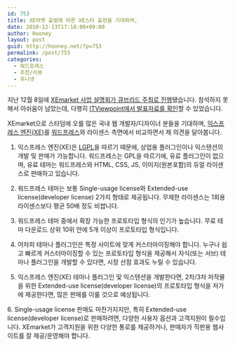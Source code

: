 ```yaml
---
id: 753
title: XE마켓 출범에 따른 XE스타 출현을 기대하며,
date: 2010-12-13T17:18:00+09:00
author: Hooney
layout: post
guid: http://hooney.net/?p=753
permalink: /post/753
categories:
  - 워드프레스
  - 추천/리뷰
  - 후니넷
---
```

지난 12월 8일에 [XEmarket 사업 설명회가 큐브리드 주최로 진행](http://www.cubrid.com/zbxe/85130)됐습니다. 참석하지 못해서 아쉬움이 남았는데, 다행히 [ITViewpoint에서 발표자료를 확인](http://itviewpoint.com/177824)할 수 있었습니다.

XEmarket으로 스타덤에 오를 많은 국내 웹 개발자/디자이너 분들을 기대하며, [익스프레스 엔진(XE)](http://www.xpressengine.com/)를 [워드프레스](http://wordpress.org/)와 라이센스 측면에서 비교하면서 제 의견을 달아봅니다.

1. 익스프레스 엔진(XE)은 [LGPL](http://korea.gnu.org/people/chsong/copyleft/lgpl.ko.html)을 따르기 때문에, 상업용 플러그인이나 익스텐션의 개발 및 판매가 가능합니다. 워드프레스는 GPL을 따르기에, 유료 플러그인이 없으며, 유료 테마는 워드프레스와 HTML, CSS, JS, 이미지(원본포함)의 듀얼 라이센스로 판매하고 있습니다.

2. 워드프레스 테마는 보통 Single-usage license와 Extended-use license(developer license) 2가지 형태로 제공됩니다. 무제한 라이센스는 1회용 라이센스보다 평균 50배 정도 비쌉니다.

3. 워드프레스 테마 중에서 확장 가능한 프로토타입 형식의 인기가 높습니다. 무료 테마 다운로드 상위 10위 안에 5개 이상이 프로토타입 형식입니다. 

4. 어차피 테마나 플러그인은 특정 사이트에 맞게 커스터마이징해야 합니다. 누구나 쉽고 빠르게 커스터마이징할 수 있는 프로토타입 형식을 제공해서 자식(또는 서브) 테마나 플러그인을 개발할 수 있다면, 시장 선점 효과도 누릴 수 있습니다.

5. 익스프레스 엔진(XE) 테마나 플러그인 및 익스텐션을 개발한다면, 2차/3차 저작물을 위한 Extended-use license(developer license)의 프로토타입 형식을 저가에 제공한다면, 많은 판매를 이룰 것으로 예상됩니다. 

6. Single-usage license 판매도 마찬가지지만, 특히 Extended-use license(developer license)로 판매하려면, 다양한 사용자 옵션과 고객지원이 필수입니다. XEmarket가 고객지원을 위한 다양한 통로를 제공하거나, 판매자가 직판용 웹사이트를 잘 제공/운영해야 합니다.